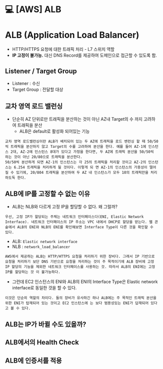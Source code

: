 💻 [AWS] ALB
=================
# ALB (Application Load Balancer)
* HTTP/HTTPS 요청에 대한 트래픽 처리 - L7 스위치 역할
* **IP 고정이 불가능.** 대신 DNS Record를 제공하여 도메인으로 접근할 수 있도록 함.

## Listener / Target Group
* Listener : 수신
* Target Group : 전달할 대상

## 교차 영역 로드 밸런싱
* 단순히 AZ 단위로만 트래픽을 분산하는 것이 아닌 AZ내 Target의 수 까지 고려하여 트래픽을 분산
    * ALB은 default로 활성화 되어있는 기능
```vim    
교차 영역 로드밸런싱이란 ALB가 배치되어 있는 두 AZ에 트래픽을 로드 밴런싱 할 때 50/50씩 트래픽을 분산하지 않고 Target의 수를 고려하여 분산을 한다. 예를 들어 AZ-1에 인스턴스 2대, AZ-2에 인스턴스 8대가 있다고 가정을 한다면, 두 AZ에 트래픽 분산을 50/50씩 하는 것이 아닌 20/80으로 트래픽을 분산한다.
50/50씩 분산하게 되면 AZ-1의 인스턴스는 각 25의 트래픽을 처리할 것이고 AZ-2의 인스턴스는 6.254 트래픽을 처리하게 될 것이다. 이렇게 되 면 AZ-1의 인스턴스의 가용성이 떨어질 수 있기에, 20/804 트래픽을 분산하여 두 AZ 내 인스턴스가 모두 10의 트래픽만을 처리하도둑 한다.
```

## ALB에 IP를 고정할 수 없는 이유
* ALB는 NLB와 다르게 고정 IP을 할당할 수 없다. 왜 그럴까?
```vim
우선, 고정 IP가 할당되는 주체는 네트워크 인터페이스다(ENI, Elastic Network Interface). 네트워크 인터페이스의 IP 주소는 VPC 내에서 DHCP로 할당을 받는다. 웹 콘솥에서 ALB의 ENI와 NLB의 ENI를 확인해보면 Interface Type이 다른 것을 확인할 수 있다.
```
*  ALB: `Elastic network interface`
*  NLB : `network_load_balancer`

```vim
AWS에서 제공하는 ALB는 HTTP/HTTPS 요청을 처리하기 위한 장비다. 그래서 IP 기반으로 요청을 처리하기 보단 DNS 기반으로 요청을 처리하는 것이 주 목적이기에 ALB 장비에 고정 IP 할당의 기능을 제외한 네트워크 인터페이스를 사용하는 것. 따라서 ALB의 ENI에는 고정 IP를 할당하는 것 이 불가능하다.
```

* 그런데 EC2 인스턴스의 ENI와 ALB의 ENI의 Interface Type은 Elastic network interface로 동일한 것을 할 수 있다.
```vim
이것은 단순히 역할의 차이다. 둘의 장비가 유사하긴 하나 ALB에는 주 목적인 트래픽 분산을 위한 ENI가 탑재되어 있는 것이고 EC2 인스턴스에 는 보다 범용성있는 ENI가 답재되어 있다고 볼 수 있다.
```
## ALB는 IP가 바뀔 수도 있을까?

## ALB에서의 Health Check

## ALB에 인증서를 적용
